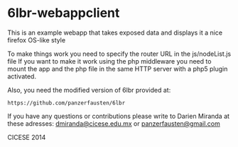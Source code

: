 6lbr-webappclient
===========

This is an example webapp that takes exposed data and displays it a nice firefox OS-like style

To make things work you need to specify the router URL in the js/nodeList.js file
If you want to make it work using the php middleware you need to mount the app and the php file in the
same HTTP server with a php5 plugin activated.

Also, you need the modified version of 6lbr provided at:

	https://github.com/panzerfausten/6lbr


If you have any questions or contributions please write to Darien Miranda at these adresses:
	<dmiranda@cicese.edu.mx>
	 or 
	<panzerfausten@gmail.com>

CICESE 2014
